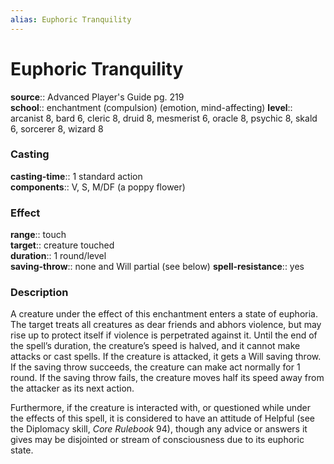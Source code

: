 ```yaml
---
alias: Euphoric Tranquility
---
```


# Euphoric Tranquility 

**source**:: Advanced Player's Guide pg. 219  
**school**:: enchantment (compulsion) (emotion, mind-affecting)
**level**:: arcanist 8, bard 6, cleric 8, druid 8, mesmerist 6, oracle 8, psychic 8, skald 6, sorcerer 8, wizard 8

### Casting 

**casting-time**:: 1 standard action  
**components**:: V, S, M/DF (a poppy flower)

### Effect 

**range**:: touch  
**target**:: creature touched  
**duration**:: 1 round/level  
**saving-throw**:: none and Will partial (see below)
**spell-resistance**:: yes

### Description 

A creature under the effect of this enchantment enters a state of euphoria. The target treats all creatures as dear friends and abhors violence, but may rise up to protect itself if violence is perpetrated against it. Until the end of the spell’s duration, the creature’s speed is halved, and it cannot make attacks or cast spells. If the creature is attacked, it gets a Will saving throw. If the saving throw succeeds, the creature can make act normally for 1 round. If the saving throw fails, the creature moves half its speed away from the attacker as its next action.  
  
Furthermore, if the creature is interacted with, or questioned while under the effects of this spell, it is considered to have an attitude of Helpful (see the Diplomacy skill, *Core Rulebook* 94), though any advice or answers it gives may be disjointed or stream of consciousness due to its euphoric state.
